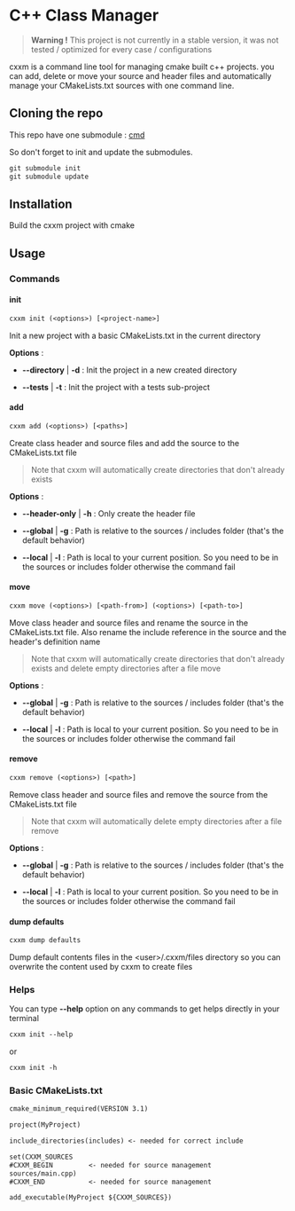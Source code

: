 # C++ Class Manager

> __Warning !__ This project is not currently in a stable version,
it was not tested / optimized for every case / configurations

cxxm is a command line tool for managing cmake built c++ projects. you can add, delete or move your source and header files and automatically manage your CMakeLists.txt sources with one command line.

## Cloning the repo

This repo have one submodule : [cmd](https://github.com/wolkdev/cmd)

So don't forget to init and update the submodules.

```txt
git submodule init
git submodule update
```

## Installation

Build the cxxm project with cmake

## Usage

### Commands

#### init

```txt
cxxm init (<options>) [<project-name>]
```

Init a new project with a basic CMakeLists.txt in the current directory

__Options__ :

- __--directory__ | __-d__ : Init the project in a new created directory

- __--tests__ | __-t__ : Init the project with a tests sub-project

#### add

```txt
cxxm add (<options>) [<paths>]
```

Create class header and source files and add the source to the CMakeLists.txt file
> Note that cxxm will automatically create directories that don't already exists

__Options__ :

- __--header-only__ | __-h__ : Only create the header file

- __--global__ | __-g__ : Path is relative to the sources / includes folder (that's the default behavior)

- __--local__ | __-l__ : Path is local to your current position. So you need to be in the sources or includes folder otherwise the command fail

#### move

```txt
cxxm move (<options>) [<path-from>] (<options>) [<path-to>]
```

Move class header and source files and rename the source in the CMakeLists.txt file. Also rename the include reference in the source and the header's definition name

> Note that cxxm will automatically create directories that don't already exists and delete empty directories after a file move

__Options__ :

- __--global__ | __-g__ : Path is relative to the sources / includes folder (that's the default behavior)

- __--local__ | __-l__ : Path is local to your current position. So you need to be in the sources or includes folder otherwise the command fail

#### remove

```txt
cxxm remove (<options>) [<path>]
```

Remove class header and source files and remove the source from the CMakeLists.txt file

> Note that cxxm will automatically delete empty directories after a file remove

__Options__ :

- __--global__ | __-g__ : Path is relative to the sources / includes folder (that's the default behavior)

- __--local__ | __-l__ : Path is local to your current position. So you need to be in the sources or includes folder otherwise the command fail

#### dump defaults

```txt
cxxm dump defaults
```

Dump default contents files in the \<user\>/.cxxm/files directory so you can overwrite the content used by cxxm to create files

### Helps

You can type __--help__ option on any commands to get helps directly in your terminal

```txt
cxxm init --help
```

or

```txt
cxxm init -h
```

### Basic CMakeLists.txt

```txt
cmake_minimum_required(VERSION 3.1)

project(MyProject)

include_directories(includes) <- needed for correct include

set(CXXM_SOURCES
#CXXM_BEGIN         <- needed for source management
sources/main.cpp)
#CXXM_END           <- needed for source management

add_executable(MyProject ${CXXM_SOURCES})
```
